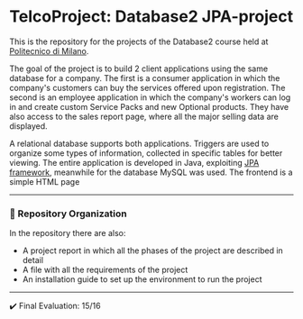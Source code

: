 # TelcoProject:  Database2 JPA-project
This is the repository for the projects of the Database2 course held at [Politecnico di Milano](https://www.polimi.it/).

The goal of the project is to build 2 client applications using the same database for a company. The first is a consumer application in which the company's customers can buy the services offered upon registration. The second is an employee application in which the company's workers can log in and create custom Service Packs and new Optional products. They have also access to the sales report page, where all the major selling data are displayed.

A relational database supports both applications. Triggers are used to organize some types of information, collected in specific tables for better viewing.
The entire application is developed in Java, exploiting [JPA framework](https://it.wikipedia.org/wiki/Java_Persistence_API), meanwhile for the database MySQL was used. The frontend is a simple HTML page

---
### :open_file_folder: Repository Organization
In the repository there are also:
* A project report in which all the phases of the project are described in detail
* A file with all the requirements of the project
* An installation guide to set up the environment to run the project
---
✔️ Final Evaluation: 15/16
